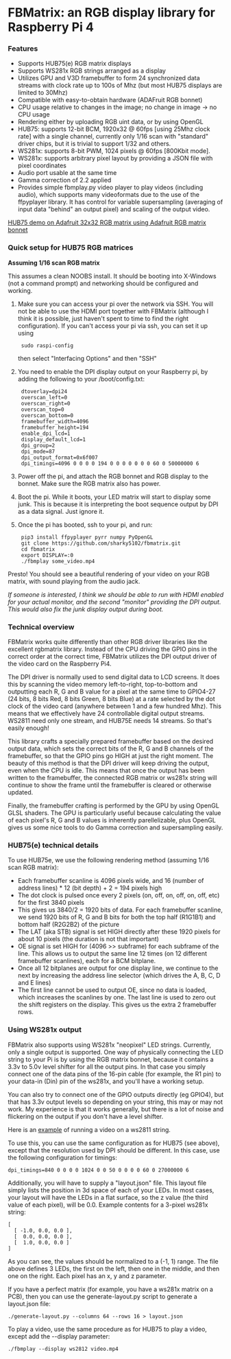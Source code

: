 # FBMatrix: an RGB display library for Raspberry Pi 4

### Features

- Supports HUB75(e) RGB matrix displays
- Supports WS281x RGB strings arranged as a display
- Utilizes GPU and V3D framebuffer to form 24 synchronized data streams with clock rate up to 100s of Mhz (but most HUB75 displays are limited to 30Mhz)
- Compatible with easy-to-obtain hardware (ADAFruit RGB bonnet)
- CPU usage relative to changes in the image; no change in image -> no CPU usage
- Rendering either by uploading RGB uint data, or by using OpenGL
- HUB75: supports 12-bit BCM, 1920x32 @ 60fps [using 25Mhz clock rate] with a single channel, currently only 1/16 scan with "standard" driver chips, but it is trivial to support 1/32 and others.
- WS281x: supports 8-bit PWM, 1024 pixels @ 60fps [800Kbit mode].
- WS281x: supports arbitrary pixel layout by providing a JSON file with pixel coordinates
- Audio port usable at the same time
- Gamma correction of 2.2 applied
- Provides simple fbmplay.py video player to play videos (including audio), which supports many videoformats due to the use of the ffpyplayer library. It has control for variable supersampling (averaging of input data "behind" an output pixel) and scaling of the output video.

[HUB75 demo on Adafruit 32x32 RGB matrix using Adafruit RGB matrix bonnet](https://www.youtube.com/watch?v=COhlBRFsR_o)

### Quick setup for HUB75 RGB matrices
**Assuming 1/16 scan RGB matrix**

This assumes a clean NOOBS install. It should be booting into X-Windows (not a command prompt)
and networking should be configured and working.

1. Make sure you can access your pi over the network via SSH. You will not be able to use the HDMI port together with FBMatrix (although I think it is possible, just haven't spent to time to find the right configuration). If you can't access your pi via ssh, you can set it up using

		sudo raspi-config
		
	then select "Interfacing Options" and then "SSH"

2. You need to enable the DPI display output on your Raspberry pi, by adding the following to your /boot/config.txt:

		dtoverlay=dpi24
		overscan_left=0
		overscan_right=0
		overscan_top=0
		overscan_bottom=0
		framebuffer_width=4096
		framebuffer_height=194
		enable_dpi_lcd=1
		display_default_lcd=1
		dpi_group=2
		dpi_mode=87
		dpi_output_format=0x6f007
		dpi_timings=4096 0 0 0 0 194 0 0 0 0 0 0 0 60 0 50000000 6

3. Power off the pi, and attach the RGB bonnet and RGB display to the bonnet. Make sure the RGB matrix also has power.

4. Boot the pi. While it boots, your LED matrix will start to display some junk. This is because it is interpreting the boot sequence output by DPI as a data signal. Just ignore it. 

5. Once the pi has booted, ssh to your pi, and run:

		pip3 install ffpyplayer pyrr numpy PyOpenGL
		git clone https://github.com/sharky5102/fbmatrix.git
		cd fbmatrix
		export DISPLAY=:0
		./fbmplay some_video.mp4

Presto! You should see a beautiful rendering of your video on your RGB matrix, with sound playing from the audio jack.

*If someone is interested, I think we should be able to run with HDMI enabled for your *actual* monitor, and the second "monitor" providing the DPI output. This would also fix the junk display output during boot.*

### Technical overview
FBMatrix works quite differently than other RGB driver libraries like the excellent rgbmatrix library. Instead of the CPU driving the GPIO pins in the correct order at the correct time, FBMatrix utilizes the DPI output driver of the video card on the Raspberry Pi4. 

The DPI driver is normally used to send digital data to LCD screens. It does this by scanning the video memory left-to-right, top-to-bottom and outputting each R, G and B value for a pixel at the same time to GPIO4-27 (24 bits, 8 bits Red, 8 bits Green, 8 bits Blue) at a rate selected by the dot clock of the video card (anywhere between 1 and a few hundred Mhz). This means that we effectively have 24 controllable digital output streams. WS2811 need only one stream, and HUB75E needs 14 streams. So that's easily enough!

This library crafts a specially prepared framebuffer based on the desired output data, which sets the correct bits of the R, G and B channels of the framebuffer, so that the GPIO pins go HIGH at just the right moment. The beauty of this method is that the DPI driver will keep driving the output, even when the CPU is idle. This means that once the output has been written to the framebuffer, the connected RGB matrix or ws281x string will continue to show the frame until the framebuffer is cleared or otherwise updated.

Finally, the framebuffer crafting is performed by the GPU by using OpenGL GLSL shaders. The GPU is particularly useful because calculating the value of each pixel's R, G and B values is inherently parellelizable, plus OpenGL gives us some nice tools to do Gamma correction and supersampling easily.

### HUB75(e) technical details
To use HUB75e, we use the following rendering method (assuming 1/16 scan RGB matrix):
- Each framebuffer scanline is 4096 pixels wide, and 16 (number of address lines) * 12 (bit depth) + 2 = 194 pixels high
- The dot clock is pulsed once every 2 pixels (on, off, on, off, on, off, etc) for the first 3840 pixels
- This gives us 3840/2 = 1920 bits of data. For each framebuffer scanline, we send 1920 bits of R, G and B bits for both the top half (R1G1B1) and bottom half (R2G2B2) of the picture
- The LAT (aka STB) signal is set HIGH directly after these 1920 pixels for about 10 pixels (the duration is not that important)
- OE signal is set HIGH for (4096 >> subframe) for each subframe of the line. This allows us to output the same line 12 times (on 12 different framebuffer scanlines), each for a BCM bitplane.
- Once all 12 bitplanes are output for one display line, we continue to the next by increasing the address line selector (which drives the A, B, C, D and E lines)
- The first line cannot be used to output OE, since no data is loaded, which increases the scanlines by one. The last line is used to zero out the shift registers on the display. This gives us the extra 2 framebuffer rows.

### Using WS281x output
FBMatrix also supports using WS281x "neopixel" LED strings. Currently, only
a single output is supported. One way of physically connecting the LED
string to your Pi is by using the RGB matrix bonnet, because it
contains a 3.3v to 5.0v level shifter for all the output pins. In that case
you simply connect one of the data pins of the 16-pin cable (for example,
the R1 pin) to your data-in (Din) pin of the ws281x, and you'll have a
working setup.

You can also try to connect one of the GPIO outputs directly (eg GPIO4), but
that has 3.3v output levels so depending on your string, this may or may not
work.  My experience is that it works generally, but there is a lot of noise
and flickering on the output if you don't have a level shifter.

Here is an [example](https://www.youtube.com/watch?v=WgSfZ5cgZH4) of running
a video on a ws2811 string.

To use this, you can use the same configuration as for HUB75 (see above),
except that the resolution used by DPI should be different.  In this case,
use the following configuration for timings:

    dpi_timings=840 0 0 0 0 1024 0 0 50 0 0 0 0 60 0 27000000 6

Additionally, you will have to supply a "layout.json" file. This layout file
simply lists the position in 3d space of each of your LEDs. In most cases,
your layout will have the LEDs in a flat surface, so the z value (the third
value of each pixel), will be 0.0. Example contents for a 3-pixel ws281x
string:

    [
      [ -1.0, 0.0, 0.0 ],
      [  0.0, 0.0, 0.0 ],
      [  1.0, 0.0, 0.0 ]
    ]

As you can see, the values should be normalized to a (-1, 1) range. The file
above defines 3 LEDs, the first on the left, then one in the middle, and then
one on the right. Each pixel has an x, y and z parameter.

If you have a perfect matrix (for example, you have a ws281x matrix on a
PCB), then you can use the generate-layout.py script to generate a
layout.json file:

    ./generate-layout.py --columns 64 --rows 16 > layout.json

To play a video, use the same procedure as for HUB75 to play a video, except
add the --display parameter:

    ./fbmplay --display ws2812 video.mp4
